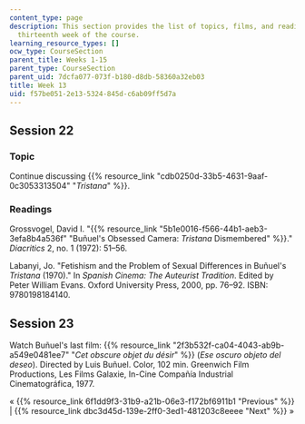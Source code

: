 ```yaml
---
content_type: page
description: This section provides the list of topics, films, and readings for the
  thirteenth week of the course.
learning_resource_types: []
ocw_type: CourseSection
parent_title: Weeks 1-15
parent_type: CourseSection
parent_uid: 7dcfa077-073f-b180-d8db-58360a32eb03
title: Week 13
uid: f57be051-2e13-5324-845d-c6ab09ff5d7a
---
```


Session 22
----------

### Topic

Continue discussing {{% resource_link "cdb0250d-33b5-4631-9aaf-0c3053313504" "_Tristana_" %}}.

### Readings

Grossvogel, David I. "{{% resource_link "5b1e0016-f566-44b1-aeb3-3efa8b4a536f" "Buñuel's Obsessed Camera: _Tristana_ Dismembered" %}}." _Diacritics_ 2, no. 1 (1972): 51–56.

Labanyi, Jo. "Fetishism and the Problem of Sexual Differences in Buñuel's _Tristana_ (1970)." In _Spanish Cinema: The Auteurist Tradition_. Edited by Peter William Evans. Oxford University Press, 2000, pp. 76–92. ISBN: 9780198184140.

Session 23
----------

Watch Buñuel's last film: {{% resource_link "2f3b532f-ca04-4043-ab9b-a549e0481ee7" "_Cet obscure objet du désir_" %}} (_Ese oscuro objeto del deseo_). Directed by Luis Buñuel. Color, 102 min. Greenwich Film Productions, Les Films Galaxie, In-Cine Compañía Industrial Cinematográfica, 1977.

« {{% resource_link 6f1dd9f3-31b9-a21b-06e3-f172bf6911b1 "Previous" %}} | {{% resource_link dbc3d45d-139e-2ff0-3ed1-481203c8eeee "Next" %}} »